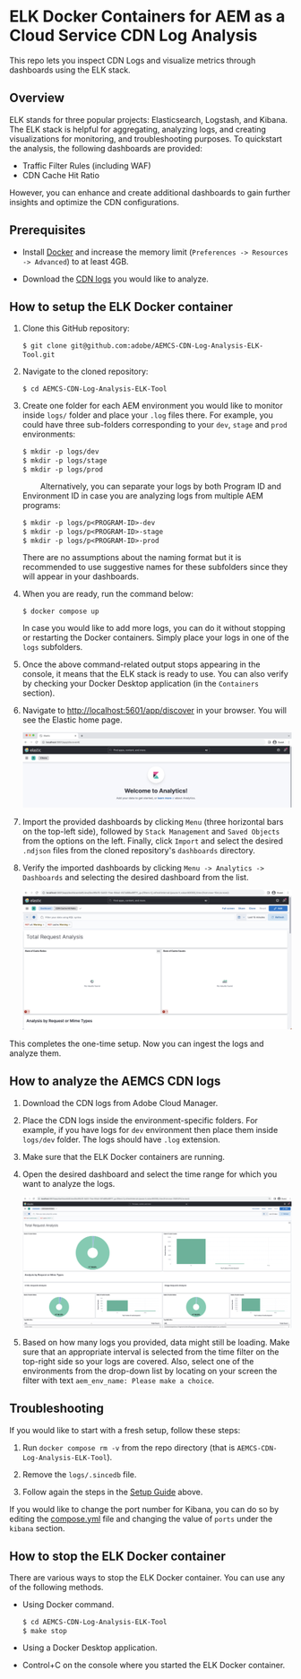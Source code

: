 # ELK Docker Containers for AEM as a Cloud Service CDN Log Analysis

This repo lets you inspect CDN Logs and visualize metrics through dashboards using the ELK stack.

## Overview

ELK stands for three popular projects: Elasticsearch, Logstash, and Kibana. The ELK stack is helpful for aggregating, analyzing logs, and creating visualizations for monitoring, and troubleshooting purposes. To quickstart the analysis, the following dashboards are provided:

- Traffic Filter Rules (including WAF)
- CDN Cache Hit Ratio

However, you can enhance and create additional dashboards to gain further insights and optimize the CDN configurations.

## Prerequisites

- Install [Docker](https://docs.docker.com/engine/install/) and increase the memory limit (`Preferences -> Resources -> Advanced`) to at least 4GB.

- Download the [CDN logs](https://experienceleague.adobe.com/docs/experience-manager-cloud-service/content/implementing/using-cloud-manager/manage-logs.html?lang=en) you would like to analyze.

## How to setup the ELK Docker container

1. Clone this GitHub repository:

    ```shell
    $ git clone git@github.com:adobe/AEMCS-CDN-Log-Analysis-ELK-Tool.git
    ```

1. Navigate to the cloned repository:

    ```shell
    $ cd AEMCS-CDN-Log-Analysis-ELK-Tool
    ```

1. Create one folder for each AEM environment you would like to monitor inside `logs/` folder and place your `.log` files there. For example, you could have three sub-folders corresponding to your `dev`, `stage` and `prod` environments:

    ```shell
    $ mkdir -p logs/dev
    $ mkdir -p logs/stage
    $ mkdir -p logs/prod
    ```
        
    Alternatively, you can separate your logs by both Program ID and Environment ID in case you are analyzing logs from multiple AEM programs:

    ```shell
    $ mkdir -p logs/p<PROGRAM-ID>-dev
    $ mkdir -p logs/p<PROGRAM-ID>-stage
    $ mkdir -p logs/p<PROGRAM-ID>-prod
    ```
 
    There are no assumptions about the naming format but it is recommended to use suggestive names for these subfolders since they will appear in your dashboards.

1. When you are ready, run the command below: 

    ```shell
    $ docker compose up
    ```

    In case you would like to add more logs, you can do it without stopping or restarting the Docker containers. Simply place your logs in one of the `logs` subfolders.

1. Once the above command-related output stops appearing in the console, it means that the ELK stack is ready to use. You can also verify by checking your Docker Desktop application (in the `Containers` section).

1. Navigate to <http://localhost:5601/app/discover> in your browser. You will see the Elastic home page. 

    ![Elastic - Kibana Home Page](images/elk-home.png)

 
1. Import the provided dashboards by clicking `Menu` (three horizontal bars on the top-left side), followed by `Stack Management` and `Saved Objects` from the options on the left. Finally, click `Import` and select the desired `.ndjson` files from the cloned repository's `dashboards` directory.

1. Verify the imported dashboards by clicking `Menu -> Analytics -> Dashboards` and selecting the desired dashboard from the list.

    ![CDN Cache Hit Ratio Dashboard](images/Dashboard-CDN-Cache-Hit-Ratio.png)


This completes the one-time setup. Now you can ingest the logs and analyze them.

## How to analyze the AEMCS CDN logs

1. Download the CDN logs from Adobe Cloud Manager.

1. Place the CDN logs inside the environment-specific folders. For example, if you have logs for `dev` environment then place them inside `logs/dev` folder. The logs should have `.log` extension.

1. Make sure that the ELK Docker containers are running.

1. Open the desired dashboard and select the time range for which you want to analyze the logs.

    ![CDN Cache Ratio Analysis](images/cache-ratio-analysis.png)

1. Based on how many logs you provided, data might still be loading. Make sure that an appropriate interval is selected from the time filter on the top-right side so your logs are covered. Also, select one of the environments from the drop-down list by locating on your screen the filter with text `aem_env_name: Please make a choice`.

## Troubleshooting

If you would like to start with a fresh setup, follow these steps:

1. Run `docker compose rm -v` from the repo directory (that is `AEMCS-CDN-Log-Analysis-ELK-Tool`).

1. Remove the `logs/.sincedb` file.

1. Follow again the steps in the [Setup Guide](#how-to-setup-the-elk-docker-container) above.

If you would like to change the port number for Kibana, you can do so by editing the [compose.yml](compose.yaml#L43) file and changing the value of `ports`  under the `kibana` section.

## How to stop the ELK Docker container

There are various ways to stop the ELK Docker container. You can use any of the following methods.

- Using Docker command.

    ```shell
    $ cd AEMCS-CDN-Log-Analysis-ELK-Tool
    $ make stop
    ```

- Using a Docker Desktop application.

- Control+C on the console where you started the ELK Docker container.


